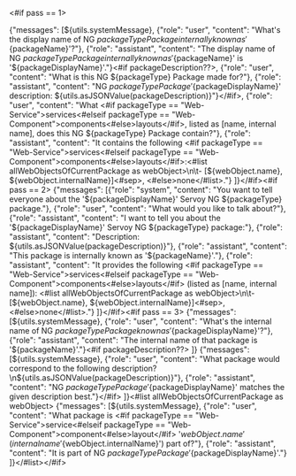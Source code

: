 <#if pass == 1>

{"messages": [${utils.systemMessage},
{"role": "user", "content": "What's the display name of NG ${packageType} Package internally known as '${packageName}'?"},
{"role": "assistant", "content": "The display name of NG ${packageType} Package internally known as '${packageName}' is '${packageDisplayName}'."}<#if packageDescription??>,
{"role": "user", "content": "What is this NG ${packageType} Package made for?"},
{"role": "assistant", "content": "NG ${packageType} Package '${packageDisplayName}' description: ${utils.asJSONValue(packageDescription)}"}</#if>,
{"role": "user", "content": "What <#if packageType == "Web-Service">services<#elseif packageType == "Web-Component">components<#else>layouts</#if>, listed as [name, internal name], does this NG ${packageType} Package contain?"},
{"role": "assistant", "content": "It contains the following <#if packageType == "Web-Service">services<#elseif packageType == "Web-Component">components<#else>layouts</#if>:<#list allWebObjectsOfCurrentPackage as webObject>\n\t- [${webObject.name}, ${webObject.internalName}]<#sep>, <#else>none</#list>."}
]}</#if><#if pass == 2>
{"messages": [{"role": "system", "content": "You want to tell everyone about the '${packageDisplayName}' Servoy NG ${packageType} package."},
{"role": "user", "content": "What would you like to talk about?"},
{"role": "assistant", "content": "I want to tell you about the '${packageDisplayName}' Servoy NG ${packageType} package:"},
{"role": "assistant", "content": "Description: ${utils.asJSONValue(packageDescription)}"},
{"role": "assistant", "content": "This package is internally known as '${packageName}'."},
{"role": "assistant", "content": "It provides the following <#if packageType == "Web-Service">services<#elseif packageType == "Web-Component">components<#else>layouts</#if> (listed as [name, internal name]): <#list allWebObjectsOfCurrentPackage as webObject>\n\t- [${webObject.name}, ${webObject.internalName}]<#sep>, <#else>none</#list>."}
]}</#if><#if pass == 3>
{"messages": [${utils.systemMessage},
{"role": "user", "content": "What's the internal name of NG ${packageType} Package known as '${packageDisplayName}'?"},
{"role": "assistant", "content": "The internal name of that package is '${packageName}'."}<#if packageDescription??>
]}
{"messages": [${utils.systemMessage},
{"role": "user", "content": "What package would correspond to the following description?\n${utils.asJSONValue(packageDescription)}"},
{"role": "assistant", "content": "NG ${packageType} Package '${packageDisplayName}' matches the given description best."}</#if>
]}<#list allWebObjectsOfCurrentPackage as webObject>
{"messages": [${utils.systemMessage},
{"role": "user", "content": "What package is <#if packageType == "Web-Service">service<#elseif packageType == "Web-Component">component<#else>layout</#if> '${webObject.name}' (internal name '${webObject.internalName}') part of?"},
{"role": "assistant", "content": "It is part of NG ${packageType} Package '${packageDisplayName}'."}
]}</#list></#if>